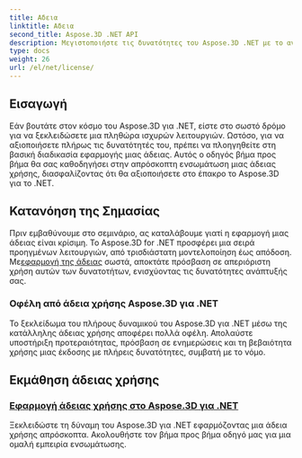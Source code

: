 ```yaml
---
title: Αδεια
linktitle: Αδεια
second_title: Aspose.3D .NET API
description: Μεγιστοποιήστε τις δυνατότητες του Aspose.3D .NET με το αναλυτικό μας σεμινάριο σχετικά με την εφαρμογή αδειών. Εξασφαλίστε μια απρόσκοπτη διαδικασία ολοκλήρωσης και ξεκλειδώστε τα ισχυρά χαρακτηριστικά του.
type: docs
weight: 26
url: /el/net/license/
---
```

## Εισαγωγή

Εάν βουτάτε στον κόσμο του Aspose.3D για .NET, είστε στο σωστό δρόμο για να ξεκλειδώσετε μια πληθώρα ισχυρών λειτουργιών. Ωστόσο, για να αξιοποιήσετε πλήρως τις δυνατότητές του, πρέπει να πλοηγηθείτε στη βασική διαδικασία εφαρμογής μιας άδειας. Αυτός ο οδηγός βήμα προς βήμα θα σας καθοδηγήσει στην απρόσκοπτη ενσωμάτωση μιας άδειας χρήσης, διασφαλίζοντας ότι θα αξιοποιήσετε στο έπακρο το Aspose.3D για το .NET.

## Κατανόηση της Σημασίας

 Πριν εμβαθύνουμε στο σεμινάριο, ας καταλάβουμε γιατί η εφαρμογή μιας άδειας είναι κρίσιμη. Το Aspose.3D for .NET προσφέρει μια σειρά προηγμένων λειτουργιών, από τρισδιάστατη μοντελοποίηση έως απόδοση. Με[εφαρμογή της άδειας](./apply-license/) σωστά, αποκτάτε πρόσβαση σε απεριόριστη χρήση αυτών των δυνατοτήτων, ενισχύοντας τις δυνατότητες ανάπτυξής σας.

### Οφέλη από άδεια χρήσης Aspose.3D για .NET

Το ξεκλείδωμα του πλήρους δυναμικού του Aspose.3D για .NET μέσω της κατάλληλης άδειας χρήσης αποφέρει πολλά οφέλη. Απολαύστε υποστήριξη προτεραιότητας, πρόσβαση σε ενημερώσεις και τη βεβαιότητα χρήσης μιας έκδοσης με πλήρεις δυνατότητες, συμβατή με το νόμο.

## Εκμάθηση άδειας χρήσης
### [Εφαρμογή άδειας χρήσης στο Aspose.3D για .NET](./apply-license/)
Ξεκλειδώστε τη δύναμη του Aspose.3D για .NET εφαρμόζοντας μια άδεια χρήσης απρόσκοπτα. Ακολουθήστε τον βήμα προς βήμα οδηγό μας για μια ομαλή εμπειρία ενσωμάτωσης.